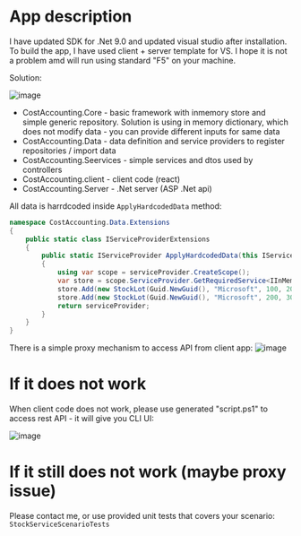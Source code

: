 # App description
I have updated SDK for .Net 9.0 and updated visual studio after installation. To build the app, I have used client + server template for VS. I hope it is not a problem amd will run using standard "F5" on your machine.

Solution:

![image](https://github.com/user-attachments/assets/6b856822-848b-456a-b924-a7d780ef505c)

* CostAccounting.Core - basic framework with inmemory store and simple generic repository. Solution is using in memory dictionary, which does not modify data - you can provide different inputs for same data
* CostAccounting.Data - data definition and service providers to register repositories / import data
* CostAccounting.Seervices - simple services and dtos used by controllers
* CostAccounting.client - client code (react)
* CostAccounting.Server - .Net server (ASP .Net api)


All data is harrdcoded inside `ApplyHardcodedData` method:

```csharp
namespace CostAccounting.Data.Extensions
{
    public static class IServiceProviderExtensions
    {
        public static IServiceProvider ApplyHardcodedData(this IServiceProvider serviceProvider)
        {
            using var scope = serviceProvider.CreateScope();
            var store = scope.ServiceProvider.GetRequiredService<IInMemoryDataStore<StockLot, Guid>>();
            store.Add(new StockLot(Guid.NewGuid(), "Microsoft", 100, 20, new DateTime(2024, 04, 1)));
            store.Add(new StockLot(Guid.NewGuid(), "Microsoft", 200, 30, new DateTime(2024, 04, 2)));
            return serviceProvider;
        }
    }
}
```

There is a simple proxy mechanism to access API from client app:
![image](https://github.com/user-attachments/assets/e99cd4ff-1c08-4b74-a992-25cc6517dc66)

# If it does not work
When client code does not work, please use generated "script.ps1" to access rest API - it will give you CLI UI:

![image](https://github.com/user-attachments/assets/ca6ee9c9-5629-4e76-abfc-d13c894edd71)

# If it still does not work (maybe proxy issue)
Please contact me, or use provided unit tests that covers your scenario:
`StockServiceScenarioTests`
